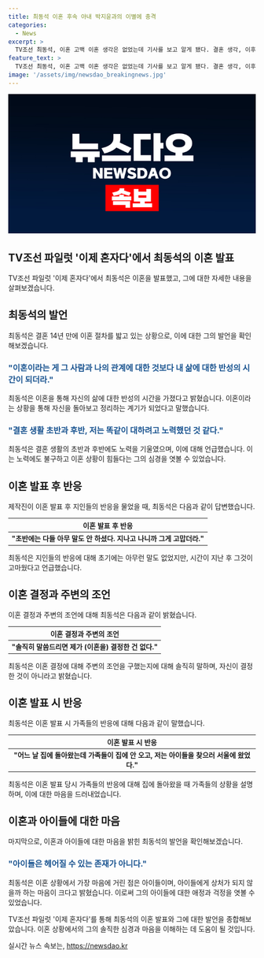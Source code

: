 ```yaml
---
title: 최동석 이혼 후속 아내 박지윤과의 이별에 충격
categories:
  - News
excerpt: >
  TV조선 최동석, 이혼 고백 이혼 생각은 없었는데 기사를 보고 알게 됐다. 결혼 생각, 이후 동등 대우. 아이들에게 마음이 상함 14년을 함께한 최동석과 박지윤, 이혼 조정 중. 최동석은 이혼 후 아이들에게 상처를 주지 않을까 걱정하며 결혼 생각, 이후 동등 대우를 했다고 밝혀. 이혼을 결정한 것은 아니었으나 기사를 통해 알게 됐다고 인정. 너무 힘든 상황이라며 지인들의 조언을 받았고, 이혼 후 아이들에게 상처를 주지 않기 위해 큰 걱정을 하고 있다고 전했다.
feature_text: >
  TV조선 최동석, 이혼 고백 이혼 생각은 없었는데 기사를 보고 알게 됐다. 결혼 생각, 이후 동등 대우. 아이들에게 마음이 상함 14년을 함께한 최동석과 박지윤, 이혼 조정 중. 최동석은 이혼 후 아이들에게 상처를 주지 않을까 걱정하며 결혼 생각, 이후 동등 대우를 했다고 밝혀. 이혼을 결정한 것은 아니었으나 기사를 통해 알게 됐다고 인정. 너무 힘든 상황이라며 지인들의 조언을 받았고, 이혼 후 아이들에게 상처를 주지 않기 위해 큰 걱정을 하고 있다고 전했다.
image: '/assets/img/newsdao_breakingnews.jpg'
---
```


<p><img src="/assets/img/newsdao_breakingnews.jpg" alt="pcversion 속보" /></p>

<h2 data-ke-size="size26">TV조선 파일럿 '이제 혼자다'에서 최동석의 이혼 발표</h2>

<p data-ke-size="size16">TV조선 파일럿 '이제 혼자다'에서 최동석은 이혼을 발표했고, 그에 대한 자세한 내용을 살펴보겠습니다.</p>

<h2 data-ke-size="size24">최동석의 발언</h2>

<p data-ke-size="size16">최동석은 결혼 14년 만에 이혼 절차를 밟고 있는 상황으로, 이에 대한 그의 발언을 확인해보겠습니다.</p>

<h3><b><span style="color: #1a5490;">"이혼이라는 게 그 사람과 나의 관계에 대한 것보다 내 삶에 대한 반성의 시간이 되더라."</span></b></h3>

<p data-ke-size="size16">최동석은 이혼을 통해 자신의 삶에 대한 반성의 시간을 가졌다고 밝혔습니다. 이혼이라는 상황을 통해 자신을 돌아보고 정리하는 계기가 되었다고 말했습니다.</p>

<h3><b><span style="color: #1a5490;">"결혼 생활 초반과 후반, 저는 똑같이 대하려고 노력했던 것 같다."</span></b></h3>

<p data-ke-size="size16">최동석은 결혼 생활의 초반과 후반에도 노력을 기울였으며, 이에 대해 언급했습니다. 이는 노력에도 불구하고 이혼 상황이 힘들다는 그의 심경을 엿볼 수 있었습니다.</p>

<h2 data-ke-size="size24">이혼 발표 후 반응</h2>

<p data-ke-size="size16">제작진이 이혼 발표 후 지인들의 반응을 물었을 때, 최동석은 다음과 같이 답변했습니다.</p>

<table>
<thead>
<tr>
<th style="text-align: center;">이혼 발표 후 반응</th>
</tr>
</thead>
<tbody>
<tr>
<td style="text-align: center; height: 17px;"><b>"초반에는 다들 아무 말도 안 하셨다. 지나고 나니까 그게 고맙더라."</b></td>
</tr>
</tbody>
</table>

<p data-ke-size="size16">최동석은 지인들의 반응에 대해 초기에는 아무런 말도 없었지만, 시간이 지난 후 그것이 고마웠다고 언급했습니다.</p>

<h2 data-ke-size="size24">이혼 결정과 주변의 조언</h2>

<p data-ke-size="size16">이혼 결정과 주변의 조언에 대해 최동석은 다음과 같이 밝혔습니다.</p>

<table>
<thead>
<tr>
<th style="text-align: center;">이혼 결정과 주변의 조언</th>
</tr>
</thead>
<tbody>
<tr>
<td style="text-align: center; height: 17px;"><b>"솔직히 말씀드리면 제가 (이혼을) 결정한 건 없다."</b></td>
</tr>
</tbody>
</table>

<p data-ke-size="size16">최동석은 이혼 결정에 대해 주변의 조언을 구했는지에 대해 솔직히 말하며, 자신이 결정한 것이 아니라고 밝혔습니다.</p>

<h2 data-ke-size="size24">이혼 발표 시 반응</h2>

<p data-ke-size="size16">최동석은 이혼 발표 시 가족들의 반응에 대해 다음과 같이 말했습니다.</p>

<table>
<thead>
<tr>
<th style="text-align: center;">이혼 발표 시 반응</th>
</tr>
</thead>
<tbody>
<tr>
<td style="text-align: center; height: 17px;"><b>"어느 날 집에 돌아왔는데 가족들이 집에 안 오고, 저는 아이들을 찾으러 서울에 왔었다."</b></td>
</tr>
</tbody>
</table>

<p data-ke-size="size16">최동석은 이혼 발표 당시 가족들의 반응에 대해 집에 돌아왔을 때 가족들의 상황을 설명하며, 이에 대한 마음을 드러내었습니다.</p>

<h2 data-ke-size="size24">이혼과 아이들에 대한 마음</h2>

<p data-ke-size="size16">마지막으로, 이혼과 아이들에 대한 마음을 밝힌 최동석의 발언을 확인해보겠습니다.</p>

<h3><b><span style="color: #1a5490;">"아이들은 헤어질 수 있는 존재가 아니다."</span></b></h3>

<p data-ke-size="size16">최동석은 이혼 상황에서 가장 마음에 거린 점은 아이들이며, 아이들에게 상처가 되지 않을까 하는 마음이 크다고 밝혔습니다. 이로써 그의 아이들에 대한 애정과 걱정을 엿볼 수 있었습니다.</p>

<p data-ke-size="size16">TV조선 파일럿 '이제 혼자다'를 통해 최동석의 이혼 발표와 그에 대한 발언을 종합해보았습니다. 이혼 상황에서의 그의 솔직한 심경과 마음을 이해하는 데 도움이 될 것입니다.</p>
실시간 뉴스 속보는, <a href="https://newsdao.kr" rel="dofollow">https://newsdao.kr</a>


